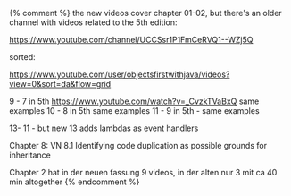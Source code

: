 

[101]: https://youtu.be/GYerDYfd154
[102]: https://youtu.be/Q1BuFi4UvpQ

[201]: https://youtu.be/-UNJNqqY0gs
[202]: https://youtu.be/Dn1FkVaGqjY
[203]: https://youtu.be/TWeUdATNarw
[204]: https://youtu.be/vvGlwbzG_Kg
[205]: https://youtu.be/nm-ERGz-oCM
[206]: https://youtu.be/taW-s3iHulA
[207]: https://youtu.be/aLA8Cn9qVFg
[208]: https://youtu.be/3xzMDuvEgVA
[209]: https://www.youtube.com/watch?v=zO07KxTXi-I

[301]: https://www.youtube.com/watch?v=iPznQyqPG0Q&t=11s
[302]: https://youtu.be/tkftW2gzZOo

[401]: https://youtu.be/VnnhaX--lDQ
[402]: https://youtu.be/apyF8MVMEoI
[403]: https://youtu.be/1mD6s1MGt8k
[404]: https://youtu.be/6lUI5XlWTwM
[405]: https://youtu.be/6OCLn9dfuIw

[501]: https://youtu.be/M3wG-vowhQo
[502]: https://youtu.be/U85I2y-cHRE

[601]: https://youtu.be/shRY8SMLoSY
[602]: https://youtu.be/Jlyl4mycqfQ
[603]: https://youtu.be/H0ga5kmV4ik

[701]: https://youtu.be/EV_vCtExFTg
[702]: https://youtu.be/d4zs3xqPfLk

[801]: https://youtu.be/qDx_Tn5mqo4
[802]: https://youtu.be/YGWmBnsU8WM
[803]: https://youtu.be/gCt87gq41mI
[804]: https://youtu.be/eZKygV2XOTQ

[901]: https://youtu.be/aGRRAdXT7VU
[902]: https://youtu.be/wX71K9jJ3ps
[903]: https://youtu.be/DP0vR0gPufg

[1001]: https://youtu.be/F7KtfGELZsM
[1002]: https://youtu.be/u1Ozi0919D0
[1003]: https://youtu.be/4JqwzFsXfcI

[1101]: https://youtu.be/klmfvMb6B4I
[1102]: https://youtu.be/prHTMZr4GnI
[1103]: https://youtu.be/43lMIHRypQ0

[1201]: https://youtu.be/kDAyNFjsNwU
[1202]: https://youtu.be/BwnIHAvzGz0

[1301]: https://youtu.be/sbQqb_XXOK8

[1401]: https://youtu.be/nKu98znpbNc

[BarnesVideos]: https://www.youtube.com/c/kentdjb/videos?view=0&sort=da&flow=grid

{% comment %}
the new videos cover chapter 01-02,
but there's an older channel with videos related to the 5th edition:

https://www.youtube.com/channel/UCCSsr1P1FmCeRVQ1--WZj5Q

sorted:

https://www.youtube.com/user/objectsfirstwithjava/videos?view=0&sort=da&flow=grid

9 - 7 in 5th https://www.youtube.com/watch?v=_CvzkTVaBxQ same examples
10 - 8 in 5th same examples
11 - 9 in 5th - same examples

13- 11 - but new 13 adds lambdas as event handlers

Chapter 8: VN 8.1 Identifying code duplication as possible grounds for inheritance

Chapter 2 hat in der neuen fassung 9 videos, in der alten nur 3 mit ca 40 min altogether
{% endcomment %}
